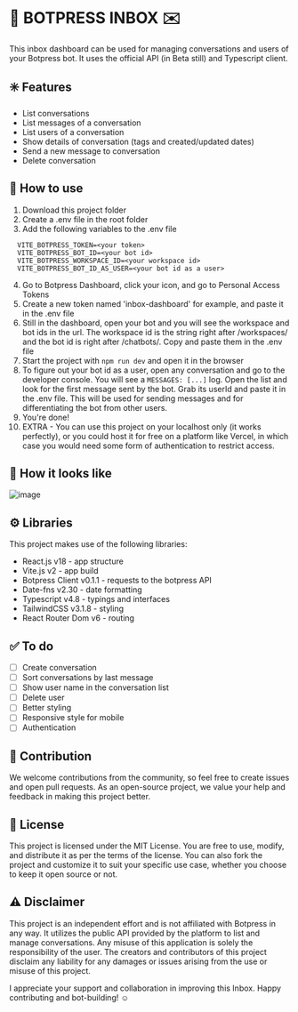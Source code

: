 # 🤖 BOTPRESS INBOX ✉️

This inbox dashboard can be used for managing conversations and users of your Botpress bot. It uses the official API (in Beta still) and Typescript client.

## ✳️ Features

-   List conversations
-   List messages of a conversation
-   List users of a conversation
-   Show details of conversation (tags and created/updated dates)
-   Send a new message to conversation
-   Delete conversation

## 💬 How to use

1. Download this project folder
2. Create a .env file in the root folder
3. Add the following variables to the .env file
 ```
   VITE_BOTPRESS_TOKEN=<your token>
   VITE_BOTPRESS_BOT_ID=<your bot id>
   VITE_BOTPRESS_WORKSPACE_ID=<your workspace id>
   VITE_BOTPRESS_BOT_ID_AS_USER=<your bot id as a user>
```
4. Go to Botpress Dashboard, click your icon, and go to Personal Access Tokens
5. Create a new token named 'inbox-dashboard' for example, and paste it in the .env file
6. Still in the dashboard, open your bot and you will see the workspace and bot ids in the url. The workspace id is the string right after /workspaces/ and the bot id is right after /chatbots/. Copy and paste them in the .env file
7. Start the project with `npm run dev` and open it in the browser
8. To figure out your bot id as a user, open any conversation and go to the developer console. You will see a `MESSAGES: [...]` log. Open the list and look for the first message sent by the bot. Grab its userId and paste it in the .env file. This will be used for sending messages and for differentiating the bot from other users.
9. You're done!
10. EXTRA - You can use this project on your localhost only (it works perfectly), or you could host it for free on a platform like Vercel, in which case you would need some form of authentication to restrict access.

## 👀 How it looks like
![image](https://github.com/devguilhermy/botpress-inbox/assets/55157846/7978adfe-ad28-41be-8573-3930023e9607)

## ⚙️ Libraries

This project makes use of the following libraries:

-   React.js v18 - app structure
-   Vite.js v2 - app build
-   Botpress Client v0.1.1 - requests to the botpress API
-   Date-fns v2.30 - date formatting
-   Typescript v4.8 - typings and interfaces
-   TailwindCSS v3.1.8 - styling
-   React Router Dom v6 - routing

## ✅ To do

-   [ ] Create conversation
-   [ ] Sort conversations by last message
-   [ ] Show user name in the conversation list
-   [ ] Delete user
-   [ ] Better styling
-   [ ] Responsive style for mobile
-   [ ] Authentication

## 👥 Contribution

We welcome contributions from the community, so feel free to create issues and open pull requests. As an open-source project, we value your help and feedback in making this project better.

## 📃 License

This project is licensed under the MIT License. You are free to use, modify, and distribute it as per the terms of the license. You can also fork the project and customize it to suit your specific use case, whether you choose to keep it open source or not.

## ⚠️ Disclaimer

This project is an independent effort and is not affiliated with Botpress in any way. It utilizes the public API provided by the platform to list and manage conversations. Any misuse of this application is solely the responsibility of the user. The creators and contributors of this project disclaim any liability for any damages or issues arising from the use or misuse of this project.

I appreciate your support and collaboration in improving this Inbox. Happy contributing and bot-building! ☺️
